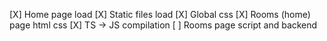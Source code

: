[X] Home page load
[X] Static files load
[X] Global css
[X] Rooms (home) page html css
[X] TS -> JS compilation
[ ] Rooms page script and backend